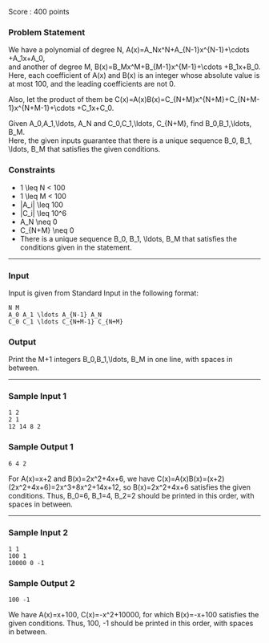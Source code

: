Score : 400 points

### Problem Statement

We have a polynomial of degree N, A(x)=A\_Nx^N+A\_{N-1}x^{N-1}+\cdots +A\_1x+A\_0,  
and another of degree M, B(x)=B\_Mx^M+B\_{M-1}x^{M-1}+\cdots +B\_1x+B\_0.  
Here, each coefficient of A(x) and B(x) is an integer whose absolute value is at most 100, and the leading coefficients are not 0.

Also, let the product of them be C(x)=A(x)B(x)=C\_{N+M}x^{N+M}+C\_{N+M-1}x^{N+M-1}+\cdots +C\_1x+C\_0.

Given A\_0,A\_1,\ldots, A\_N and C\_0,C\_1,\ldots, C\_{N+M}, find B\_0,B\_1,\ldots, B\_M.  
Here, the given inputs guarantee that there is a unique sequence B\_0, B\_1, \ldots, B\_M that satisfies the given conditions.

### Constraints

* 1 \leq N < 100
* 1 \leq M < 100
* |A\_i| \leq 100
* |C\_i| \leq 10^6
* A\_N \neq 0
* C\_{N+M} \neq 0
* There is a unique sequence B\_0, B\_1, \ldots, B\_M that satisfies the conditions given in the statement.

---

### Input

Input is given from Standard Input in the following format:

```
N M
A_0 A_1 \ldots A_{N-1} A_N
C_0 C_1 \ldots C_{N+M-1} C_{N+M}
```

### Output

Print the M+1 integers B\_0,B\_1,\ldots, B\_M in one line, with spaces in between.

---

### Sample Input 1

```
1 2
2 1
12 14 8 2
```

### Sample Output 1

```
6 4 2
```

For A(x)=x+2 and B(x)=2x^2+4x+6, we have C(x)=A(x)B(x)=(x+2)(2x^2+4x+6)=2x^3+8x^2+14x+12, so B(x)=2x^2+4x+6 satisfies the given conditions. Thus, B\_0=6, B\_1=4, B\_2=2 should be printed in this order, with spaces in between.

---

### Sample Input 2

```
1 1
100 1
10000 0 -1
```

### Sample Output 2

```
100 -1
```

We have A(x)=x+100, C(x)=-x^2+10000, for which B(x)=-x+100 satisfies the given conditions.
Thus, 100, -1 should be printed in this order, with spaces in between.